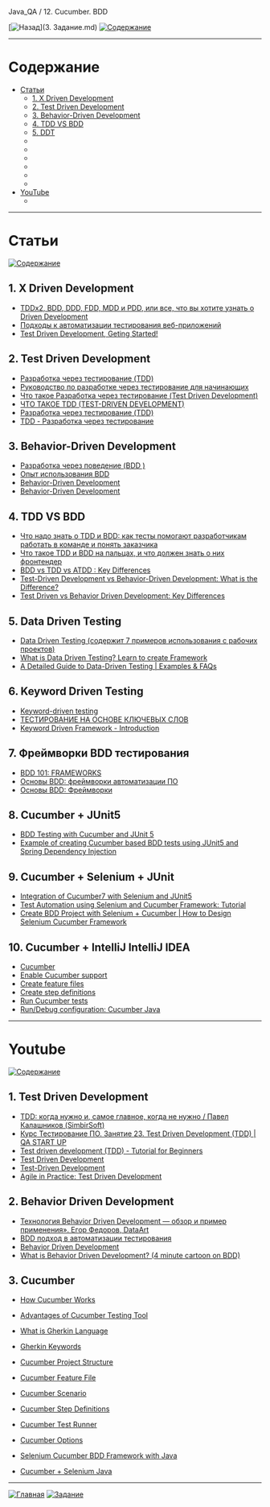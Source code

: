 Java_QA / 12. Cucumber. BDD

[![Назад](https://img.shields.io/badge/-%D0%9D%D0%B0%D0%B7%D0%B0%D0%B4-brightgreen)](3. Задание.md)
[![Содержание](https://img.shields.io/badge/-%D0%A1%D0%BE%D0%B4%D0%B5%D1%80%D0%B6%D0%B0%D0%BD%D0%B8%D0%B5-purple)](README.md)

***

# Содержание

* [Статьи](#статьи)
    * [1. X Driven Development](#1-x-driven-development)
    * [2. Test Driven Development](#2-test-driven-development)
    * [3. Behavior-Driven Development](#3-behavior-driven-development)
    * [4. TDD VS BDD](#4-tdd-vs-bdd)
    * [5. DDT](#5-ddt)
    * []()
    * []()
    * []()
    * []()
    * []()
    * []()
* [YouTube](#youtube)
    * []()

***

# Статьи

[![Содержание](https://img.shields.io/badge/-Содержание-66eeff)](#содержание)

## 1. X Driven Development

* [TDDx2, BDD, DDD, FDD, MDD и PDD, или все, что вы хотите узнать о Driven Development](https://habr.com/ru/post/459620/)
* [Подходы к автоматизации тестирования веб-приложений](https://otus.ru/nest/post/1083/)
* [Test Driven Development, Geting Started!](https://medium.com/tech-tajawal/driven-development-133422e0057a)

## 2. Test Driven Development

* [Разработка через тестирование (TDD)](https://ru.wikipedia.org/wiki/%D0%A0%D0%B0%D0%B7%D1%80%D0%B0%D0%B1%D0%BE%D1%82%D0%BA%D0%B0_%D1%87%D0%B5%D1%80%D0%B5%D0%B7_%D1%82%D0%B5%D1%81%D1%82%D0%B8%D1%80%D0%BE%D0%B2%D0%B0%D0%BD%D0%B8%D0%B5)
* [Руководство по разработке через тестирование для начинающих](https://code.tutsplus.com/ru/tutorials/the-newbies-guide-to-test-driven-development--net-13835)
* [Что такое Разработка через тестирование (Test Driven Development)](https://apptractor.ru/info/articles/chto-takoe-razrabotka-cherez-testirovanie-test-driven-development.html)
* [ЧТО ТАКОЕ TDD (TEST-DRIVEN DEVELOPMENT)](https://freehost.com.ua/faq/articles/chto-takoe-tdd-test-driven-development/)
* [Разработка через тестирование (TDD)](https://y-doka.site/js/long/tdd/)
* [TDD - Разработка через тестирование](https://emacsway.github.io/ru/tdd/)

## 3. Behavior-Driven Development

* [Разработка через поведение (BDD )](https://ru.wikipedia.org/wiki/BDD_(%D0%BF%D1%80%D0%BE%D0%B3%D1%80%D0%B0%D0%BC%D0%BC%D0%B8%D1%80%D0%BE%D0%B2%D0%B0%D0%BD%D0%B8%D0%B5))
* [Опыт использования BDD](https://www.software-testing.ru/library/testing/testing-automation/3167-bdd)
* [Behavior-Driven Development](https://scrumtrek.ru/blog/product-management/5615/behavior-driven-development/)
* [Behavior-Driven Development](https://automationpanda.com/bdd/)

## 4. TDD VS BDD

* [Что надо знать о TDD и BDD: как тесты помогают разработчикам работать в команде и понять заказчика](https://highload.today/blogs/chto-nado-znat-o-tdd-i-bdd-kak-testy-pomogayut-razrabotchikam-rabotat-v-komande-i-ponyat-zakazchika/)
* [Что такое TDD и BDD на пальцах, и что должен знать о них фронтендер](https://medium.com/@lucyhackwrench/%D1%87%D1%82%D0%BE-%D1%82%D0%B0%D0%BA%D0%BE%D0%B5-tdd-%D0%B8-bdd-%D0%BD%D0%B0-%D0%BF%D0%B0%D0%BB%D1%8C%D1%86%D0%B0%D1%85-%D0%B8-%D1%87%D1%82%D0%BE-%D0%B4%D0%BE%D0%BB%D0%B6%D0%B5%D0%BD-%D0%B7%D0%BD%D0%B0%D1%82%D1%8C-%D0%BE-%D0%BD%D0%B8%D1%85-%D1%84%D1%80%D0%BE%D0%BD%D1%82%D0%B5%D0%BD%D0%B4%D0%B5%D1%80-701a10e06bb9)
* [BDD vs TDD vs ATDD : Key Differences](https://www.browserstack.com/guide/tdd-vs-bdd-vs-atdd)
* [Test-Driven Development vs Behavior-Driven Development: What is the Difference?](https://www.apriorit.com/dev-blog/650-qa-tdd-bdd)
* [Test Driven vs Behavior Driven Development: Key Differences](https://phoenixnap.com/blog/tdd-vs-bdd)

## 5. Data Driven Testing

* [Data Driven Testing (содержит 7 примеров использования с рабочих проектов)](https://jazzteam.org/ru/technical-articles/data-driven-testing/)
* [What is Data Driven Testing? Learn to create Framework](https://www.guru99.com/data-driven-testing.html)
* [A Detailed Guide to Data-Driven Testing | Examples & FAQs](https://testsigma.com/data-driven-testing)

## 6. Keyword Driven Testing

* [Keyword-driven testing](https://en.wikipedia.org/wiki/Keyword-driven_testing)
* [ТЕСТИРОВАНИЕ НА ОСНОВЕ КЛЮЧЕВЫХ СЛОВ](https://testsigma.com/blog/data-driven-vs-keyword-driven-frameworks-for-test-automation/)
* [Keyword Driven Framework - Introduction](https://www.toolsqa.com/selenium-webdriver/keyword-driven-framework/introduction/)

## 7. Фреймворки BDD тестирования

* [BDD 101: FRAMEWORKS](https://automationpanda.com/2017/02/04/bdd-101-frameworks/)
* [Основы BDD: фреймворки автоматизации ПО](https://testmatick.com/ru/osnovy-bdd-frejmvorki-avtomatizatsii-po/)
* [Основы BDD: Фреймворки](https://www.software-testing.ru/library/testing/testing-automation/2823-bdd-101-frameworks)

## 8. Cucumber + JUnit5

* [BDD Testing with Cucumber and JUnit 5](https://medium.com/codex/bdd-testing-with-cucumber-junit-5-fb5a1c4354f9)
* [Example of creating Cucumber based BDD tests using JUnit5 and Spring Dependency Injection](https://palashray.com/example-of-creating-cucumber-based-bdd-tests-using-junit5-and-spring-dependency-injection/)

## 9. Cucumber + Selenium + JUnit

* [Integration of Cucumber7 with Selenium and JUnit5](https://qaautomation.expert/2022/08/29/integration-of-cucumber7-with-junit5/)
* [Test Automation using Selenium and Cucumber Framework: Tutorial](https://www.browserstack.com/guide/automation-using-cucumber-selenium)
* [Create BDD Project with Selenium + Cucumber | How to Design Selenium Cucumber Framework](https://thoughtcoders.com/blog/create-bdd-project-using-selenium-with-cucumber/)

## 10. Cucumber + IntelliJ IntelliJ IDEA

* [Cucumber](https://www.jetbrains.com/help/idea/cucumber-support.html)
* [Enable Cucumber support](https://www.jetbrains.com/help/idea/enabling-cucumber-support-in-project.html)
* [Create feature files](https://www.jetbrains.com/help/idea/creating-feature-files.html)
* [Create step definitions](https://www.jetbrains.com/help/idea/creating-step-definition.html)
* [Run Cucumber tests](https://www.jetbrains.com/help/idea/running-cucumber-tests.html#run-cucumber-with-junit)
* [Run/Debug configuration: Cucumber Java](https://www.jetbrains.com/help/idea/run-debug-configuration-cucumber-java.html)

***

# Youtube

[![Содержание](https://img.shields.io/badge/-Содержание-66eeff)](#содержание)

## 1. Test Driven Development

* [TDD: когда нужно и, самое главное, когда не нужно / Павел Калашников (SimbirSoft)](https://www.youtube.com/watch?v=QT1yDL-L0t4&ab_channel=HighLoadChannel)
* [Курс Тестирование ПО. Занятие 23. Test Driven Development (TDD) | QA START UP](https://www.youtube.com/watch?v=UBrhDMhq994&ab_channel=QASTARTUP-ITTrainingCenter)
* [Test driven development (TDD) - Tutorial for Beginners](https://www.youtube.com/watch?v=y8TcPr73Bwo&ab_channel=NickChapsas)
* [Test Driven Development](https://www.youtube.com/watch?v=23KpCp8Qijw&list=PLESCwF3NAMm3aSNw60WYHfEN6cbePA0vg&index=3&ab_channel=ProgramsBuzz)
* [Test-Driven Development](https://www.youtube.com/watch?v=Jv2uxzhPFl4&ab_channel=Fireship)
* [Agile in Practice: Test Driven Development](https://www.youtube.com/watch?v=uGaNkTahrIw&ab_channel=AgileAcademyAus)

## 2. Behavior Driven Development

* [Технология Behavior Driven Development — обзор и пример применения». Егор Федоров, DataArt](https://www.youtube.com/watch?v=OQ6AqxOkavo&ab_channel=DataArtOnline)
* [BDD подход в автоматизации тестирования](https://www.youtube.com/watch?v=O8416nGwBHQ&ab_channel=ITVDN)
* [Behavior Driven Development](https://www.youtube.com/watch?v=azaf7ic1F2g&list=PLESCwF3NAMm3aSNw60WYHfEN6cbePA0vg&index=4&ab_channel=ProgramsBuzz)
* [What is Behavior Driven Development? (4 minute cartoon on BDD)](https://www.youtube.com/watch?v=ydddSkVz_a8&ab_channel=MarkShead)

## 3. Cucumber 

* [How Cucumber Works](youtube.com/watch?v=5baC3fzoVxo&list=PLESCwF3NAMm3aSNw60WYHfEN6cbePA0vg&index=6&ab_channel=ProgramsBuzz)
* [Advantages of Cucumber Testing Tool](youtube.com/watch?v=uj3EWTeYvgM&list=PLESCwF3NAMm3aSNw60WYHfEN6cbePA0vg&index=7&ab_channel=ProgramsBuzz)
* [What is Gherkin Language](https://www.youtube.com/watch?v=5KehAH1J1Bc&list=PLESCwF3NAMm3aSNw60WYHfEN6cbePA0vg&index=8)
* [Gherkin Keywords](https://www.youtube.com/watch?v=q_UbSqMhgIc&list=PLESCwF3NAMm3aSNw60WYHfEN6cbePA0vg&index=9&ab_channel=ProgramsBuzz)
* [Cucumber Project Structure](https://www.youtube.com/watch?v=ZYRMo4VSauw&list=PLESCwF3NAMm3aSNw60WYHfEN6cbePA0vg&index=28&ab_channel=ProgramsBuzz)
* [Cucumber Feature File](https://www.youtube.com/watch?v=YpN5s-8E_Rg&list=PLESCwF3NAMm3aSNw60WYHfEN6cbePA0vg&index=30&ab_channel=ProgramsBuzz)
* [Cucumber Scenario](https://www.youtube.com/watch?v=DWwNUYruBHM&list=PLESCwF3NAMm3aSNw60WYHfEN6cbePA0vg&index=30&ab_channel=ProgramsBuzz)
* [Cucumber Step Definitions](https://www.youtube.com/watch?v=-Ipuv1nzMPo&list=PLESCwF3NAMm3aSNw60WYHfEN6cbePA0vg&index=35&ab_channel=ProgramsBuzz)
* [Cucumber Test Runner](https://www.youtube.com/watch?v=z2d2ry4V7JM&list=PLESCwF3NAMm3aSNw60WYHfEN6cbePA0vg&index=51&ab_channel=ProgramsBuzz)
* [Cucumber Options](https://www.youtube.com/watch?v=hNuCDcUrRWg&list=PLESCwF3NAMm3aSNw60WYHfEN6cbePA0vg&index=52&ab_channel=ProgramsBuzz)

* [Selenium Cucumber BDD Framework with Java](https://www.youtube.com/playlist?list=PLhW3qG5bs-L_mFHirOLEYJ7X2rIXu8SR2)
* [Cucumber + Selenium Java](https://www.youtube.com/playlist?list=PL699Xf-_ilW6oK3_otMtu7BPqiy0VlkE-)

***

[![Главная](https://img.shields.io/badge/-Главная-aaccee)](README.md)
[![Задание](https://img.shields.io/badge/-Задание-99ffee)](3.%20Задание.md)


